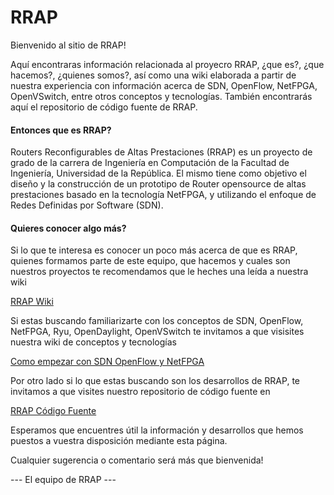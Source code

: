 RRAP
====

Bienvenido al sitio de RRAP!

Aquí encontraras información relacionada al proyecro RRAP, ¿que es?, ¿que hacemos?, ¿quienes somos?, así como una wiki elaborada a partir de nuestra experiencia con información acerca de SDN, OpenFlow, NetFPGA, OpenVSwitch, entre otros conceptos y tecnologías. También encontrarás aquí el repositorio de código fuente de RRAP.

#### Entonces que es RRAP?

Routers Reconfigurables de Altas Prestaciones (RRAP) es un proyecto de grado de la carrera de Ingeniería en Computación de la Facultad de Ingeniería, Universidad de la República. El mismo tiene como objetivo el diseño y la construcción de un prototipo de Router opensource de altas prestaciones basado en la tecnología NetFPGA, y utilizando el enfoque de Redes Definidas por Software (SDN).
#### Quieres conocer algo más?

Si lo que te interesa es conocer un poco más acerca de que es RRAP, quienes formamos parte de este equipo, que hacemos y cuales son nuestros proyectos te recomendamos que le heches una leída a nuestra wiki

[RRAP Wiki](https://github.com/ProyectoRRAP/Documentacion/wiki)

Si estas buscando familiarizarte con los conceptos de SDN, OpenFlow, NetFPGA, Ryu, OpenDaylight, OpenVSwitch te invitamos a que visisites nuestra wiki de conceptos y tecnologías

[Como empezar con SDN OpenFlow y NetFPGA](https://github.com/ProyectoRRAP/Documentacion/wiki/Como-empezar-con-SDN-OpenFlow-y-NetFPGA)

Por otro lado si lo que estas buscando son los desarrollos de RRAP, te invitamos a que visites nuestro repositorio de código fuente en

[RRAP Código Fuente](https://github.com/ProyectoRRAP/LiveCode)

Esperamos que encuentres útil la información y desarrollos que hemos puestos a vuestra disposición mediante esta página. 

Cualquier sugerencia o comentario será más que bienvenida!

--- El equipo de RRAP ---
